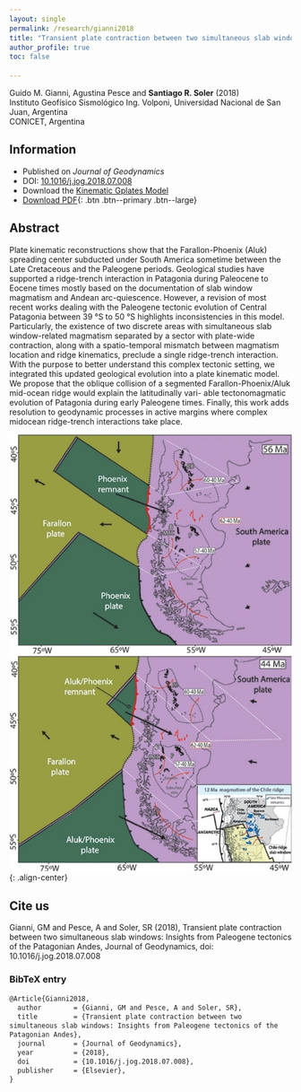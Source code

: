 ```yaml
---
layout: single
permalink: /research/gianni2018
title: "Transient plate contraction between two simultaneous slab windows: Insights from Paleogene tectonics of the Patagonian Andes"
author_profile: true
toc: false

---
```


Guido M. Gianni, Agustina Pesce and **Santiago R. Soler** (2018) <br />
Instituto Geofísico Sismológico Ing. Volponi,
Universidad Nacional de San Juan, Argentina <br />
CONICET, Argentina

## Information

* Published on *Journal of Geodynamics* <br />
* DOI: [10.1016/j.jog.2018.07.008](https://doi.org/10.1016/j.jog.2018.07.008)
* Download the [Kinematic Gplates Model](https://www.github.com/santis19/paper-plate-contraction-patagonia)
* [Download PDF](/assets/papers/gianni2018.pdf){: .btn .btn--primary .btn--large}


## Abstract

Plate kinematic reconstructions show that the Farallon-Phoenix (Aluk) 
spreading center subducted under South America sometime between the Late 
Cretaceous and the Paleogene periods. Geological studies have supported a 
ridge-trench interaction in Patagonia during Paleocene to Eocene times mostly 
based on the documentation of slab window magmatism and Andean arc-quiescence. 
However, a revision of most recent works dealing with the Paleogene tectonic 
evolution of Central Patagonia between 39 °S to 50 °S highlights 
inconsistencies in this model. Particularly, the existence of two discrete 
areas with simultaneous slab window-related magmatism separated by a sector 
with plate-wide contraction, along with a spatio-temporal mismatch between 
magmatism location and ridge kinematics, preclude a single ridge-trench 
interaction. With the purpose to better understand this complex tectonic 
setting, we integrated this updated geological evolution into a plate 
kinematic model. We propose that the oblique collision of a segmented 
Farallon-Phoenix/Aluk mid-ocean ridge would explain the latitudinally vari- 
able tectonomagmatic evolution of Patagonia during early Paleogene times. 
Finally, this work adds resolution to geodynamic processes in active margins 
where complex midocean ridge-trench interactions take place.

![image-center](/assets/images/papers/gianni2018_abstract.jpg){: .align-center}


## Cite us

Gianni, GM and Pesce, A and Soler, SR (2018), Transient plate contraction
between two simultaneous slab windows: Insights from Paleogene tectonics
of the Patagonian Andes, Journal of Geodynamics, doi: 10.1016/j.jog.2018.07.008


### BibTeX entry
```
@Article{Gianni2018,
  author        = {Gianni, GM and Pesce, A and Soler, SR},
  title         = {Transient plate contraction between two simultaneous slab windows: Insights from Paleogene tectonics of the Patagonian Andes},
  journal       = {Journal of Geodynamics},
  year          = {2018},
  doi           = {10.1016/j.jog.2018.07.008},
  publisher     = {Elsevier},
}
```
